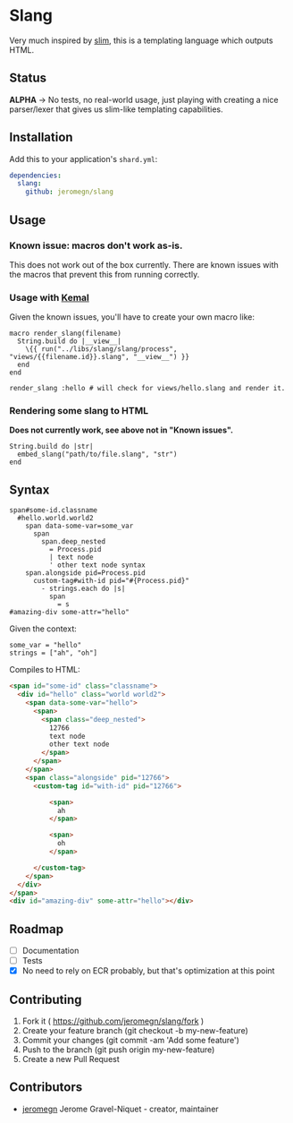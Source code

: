 # Slang

Very much inspired by [slim](https://github.com/slim-template/slim), this is a templating language which outputs HTML.

## Status

**ALPHA** -> No tests, no real-world usage, just playing with creating a nice parser/lexer that gives us slim-like templating capabilities.

## Installation

Add this to your application's `shard.yml`:

```yaml
dependencies:
  slang:
    github: jeromegn/slang
```

## Usage

### Known issue: macros don't work as-is.

This does not work out of the box currently. There are known issues with the macros that prevent this from running correctly.

### Usage with [Kemal](http://kemalcr.com)

Given the known issues, you'll have to create your own macro like:

```crystal
macro render_slang(filename)
  String.build do |__view__|
    \{{ run("../libs/slang/slang/process", "views/{{filename.id}}.slang", "__view__") }}
  end
end

render_slang :hello # will check for views/hello.slang and render it.
```

### Rendering some slang to HTML

**Does not currently work, see above not in "Known issues".**

```crystal
String.build do |str|
  embed_slang("path/to/file.slang", "str")
end
```

## Syntax

```slim
span#some-id.classname
  #hello.world.world2
    span data-some-var=some_var
      span
        span.deep_nested
          = Process.pid
          | text node
          ' other text node syntax
    span.alongside pid=Process.pid
      custom-tag#with-id pid="#{Process.pid}"
        - strings.each do |s|
          span
            = s
#amazing-div some-attr="hello"
```

Given the context:

```crystal
some_var = "hello"
strings = ["ah", "oh"]
```

Compiles to HTML:

```html
<span id="some-id" class="classname">
  <div id="hello" class="world world2">
    <span data-some-var="hello">
      <span>
        <span class="deep_nested">
          12766
          text node
          other text node
        </span>
      </span>
    </span>
    <span class="alongside" pid="12766">
      <custom-tag id="with-id" pid="12766">

          <span>
            ah
          </span>

          <span>
            oh
          </span>

      </custom-tag>
    </span>
  </div>
</span>
<div id="amazing-div" some-attr="hello"></div>
```

## Roadmap

- [ ] Documentation
- [ ] Tests
- [x] No need to rely on ECR probably, but that's optimization at this point

## Contributing

1. Fork it ( https://github.com/jeromegn/slang/fork )
2. Create your feature branch (git checkout -b my-new-feature)
3. Commit your changes (git commit -am 'Add some feature')
4. Push to the branch (git push origin my-new-feature)
5. Create a new Pull Request

## Contributors

- [jeromegn](https://github.com/jeromegn) Jerome Gravel-Niquet - creator, maintainer
